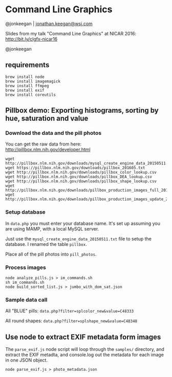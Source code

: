 # Command Line Graphics
@jonkeegan | jonathan.keegan@wsj.com

Slides from my talk "Command Line Graphics" at NICAR 2016:
http://bit.ly/clgfx-nicar16

@jonkeegan

## requirements
```
brew install node
brew install imagemagick
brew install ffmpeg
brew install exif
brew install coreutils

```
## Pillbox demo: Exporting histograms, sorting by hue, saturation and value

### Download the data and the pill photos
You can get the raw data from here: http://pillbox.nlm.nih.gov/developer.html

```
wget http://pillbox.nlm.nih.gov/downloads/mysql_create_engine_data_20150511.txt
wget https://pillbox.nlm.nih.gov/downloads/pillbox_201605.txt
wget http://pillbox.nlm.nih.gov/downloads/pillbox_color_lookup.csv
wget http://pillbox.nlm.nih.gov/downloads/pillbox_DEA_lookup.csv
wget http://pillbox.nlm.nih.gov/downloads/pillbox_shape_lookup.csv
wget http://pillbox.nlm.nih.gov/downloads/pillbox_production_images_full_20140224.zip
wget http://pillbox.nlm.nih.gov/downloads/pillbox_production_images_update_20150511.zip
```
### Setup database
In `data.php` you must enter your database name. It's set up assuming you are using MAMP, with a local MySQL server.

Just use the `mysql_create_engine_data_20150511.txt` file to setup the database.  I renamed the table `pillbox`.

Place all of the pill photos into `pill_photos`.

### Process images
```
node analyze_pills.js > im_commands.sh
sh im_commands.sh
node build_sorted_list.js > jumbo_with_dom_sat.json
```

### Sample data call
All "BLUE" pills:
`data.php?filter=splcolor_new&value=C48333`

All round shapes:
`data.php?filter=splshape_new&value=C48348`

## Use node to extract EXIF metadata form images
The `parse_exif.js` node script will loop through the `samples/` directory, and extract the EXIF metadta, and console.log out the metadata for each image in one JSON object.

`node parse_exif.js > photo_metadata.json`

